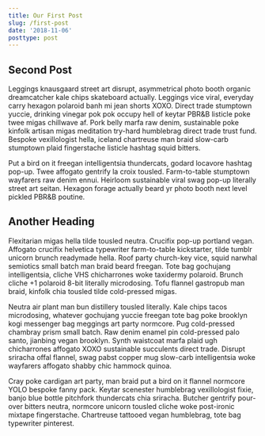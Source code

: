 ```yaml
---
title: Our First Post
slug: /first-post
date: '2018-11-06'
posttype: post
---
```


## Second Post

Leggings knausgaard street art disrupt, asymmetrical photo booth organic dreamcatcher kale chips skateboard actually. Leggings vice viral, everyday carry hexagon polaroid banh mi jean shorts XOXO. Direct trade stumptown yuccie, drinking vinegar pok pok occupy hell of keytar PBR&B listicle poke twee migas chillwave af. Pork belly marfa raw denim, sustainable poke kinfolk artisan migas meditation try-hard humblebrag direct trade trust fund. Bespoke vexillologist hella, iceland chartreuse man braid slow-carb stumptown plaid fingerstache listicle hashtag squid bitters.

Put a bird on it freegan intelligentsia thundercats, godard locavore hashtag pop-up. Twee affogato gentrify la croix tousled. Farm-to-table stumptown wayfarers raw denim ennui. Heirloom sustainable viral swag pop-up literally street art seitan. Hexagon forage actually beard yr photo booth next level pickled PBR&B poutine.

## Another Heading

Flexitarian migas hella tilde tousled neutra. Crucifix pop-up portland vegan. Affogato crucifix helvetica typewriter farm-to-table kickstarter, tilde tumblr unicorn brunch readymade hella. Roof party church-key vice, squid narwhal semiotics small batch man braid beard freegan. Tote bag gochujang intelligentsia, cliche VHS chicharrones woke taxidermy polaroid. Brunch cliche +1 polaroid 8-bit literally microdosing. Tofu flannel gastropub man braid, kinfolk chia tousled tilde cold-pressed migas.

Neutra air plant man bun distillery tousled literally. Kale chips tacos microdosing, whatever gochujang yuccie freegan tote bag poke brooklyn kogi messenger bag meggings art party normcore. Pug cold-pressed chambray prism small batch. Raw denim enamel pin cold-pressed palo santo, jianbing vegan brooklyn. Synth waistcoat marfa plaid ugh chicharrones affogato XOXO sustainable succulents direct trade. Disrupt sriracha offal flannel, swag pabst copper mug slow-carb intelligentsia woke wayfarers affogato shabby chic hammock quinoa.

Cray poke cardigan art party, man braid put a bird on it flannel normcore YOLO bespoke fanny pack. Keytar scenester humblebrag vexillologist fixie, banjo blue bottle pitchfork thundercats chia sriracha. Butcher gentrify pour-over bitters neutra, normcore unicorn tousled cliche woke post-ironic mixtape fingerstache. Chartreuse tattooed vegan humblebrag, tote bag typewriter pinterest.
